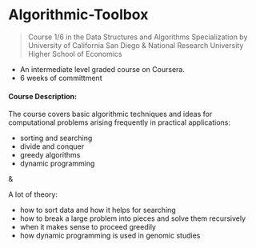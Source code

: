 # Algorithmic-Toolbox
>Course 1/6 in the Data Structures and Algorithms Specialization by University of California San Diego &amp; National Research University Higher School of Economics

- An intermediate level graded course on Coursera.
- 6 weeks of committment

#### Course Description:

The course covers basic algorithmic techniques and ideas for computational problems arising frequently in practical applications:
- sorting and searching
- divide and conquer
- greedy algorithms
- dynamic programming

&

A lot of theory: 
- how to sort data and how it helps for searching
- how to break a large problem into pieces and solve them recursively
- when it makes sense to proceed greedily
- how dynamic programming is used in genomic studies

